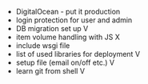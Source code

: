 - DigitalOcean - put it production
- login protection for user and admin
- DB migration set up V
- item volume handling with JS X
- include wsgi file 
- list of used libraries for deployment V
- setup file (email on/off etc.) V
- learn git from shell V
